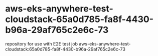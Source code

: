 # aws-eks-anywhere-test-cloudstack-65a0d785-fa8f-4430-b96a-29af765c2e6c-73
repository for use with E2E test job aws-eks-anywhere-test-cloudstack:65a0d785-fa8f-4430-b96a-29af765c2e6c-73

